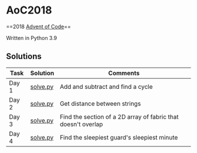 # AoC2018
==2018 [Advent of Code](https://adventofcode.com/2018)==

Written in Python 3.9

## Solutions

Task | Solution | Comments
---  | ---      | ---
Day 1 | [solve.py](01-chronal-calibration/solve.py) | Add and subtract and find a cycle
Day 2 | [solve.py](02-inventory-management-system/solve.py) | Get distance between strings
Day 3 | [solve.py](03-no-matter-how-you-slice-it/solve.py) | Find the section of a 2D array of fabric that doesn't overlap
Day 4 | [solve.py](04-repose-record/solve.py) | Find the sleepiest guard's sleepiest minute
